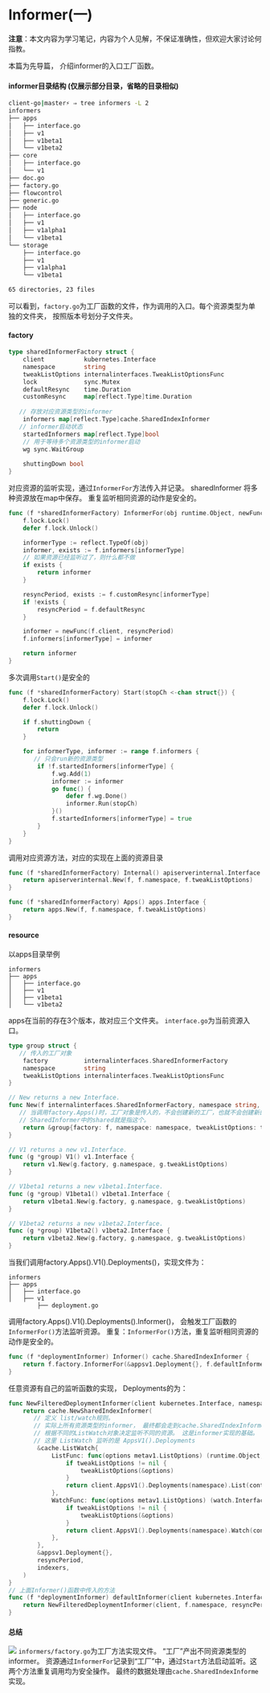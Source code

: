 # Informer(一)
**注意**：本文内容为学习笔记，内容为个人见解，不保证准确性，但欢迎大家讨论何指教。

本篇为先导篇， 介绍informer的入口工厂函数。
#### informer目录结构 (仅展示部分目录，省略的目录相似)
```bash
client-go|master⚡ ⇒ tree informers -L 2
informers
├── apps
│   ├── interface.go
│   ├── v1
│   ├── v1beta1
│   └── v1beta2
├── core
│   ├── interface.go
│   └── v1
├── doc.go
├── factory.go
├── flowcontrol
├── generic.go
├── node
│   ├── interface.go
│   ├── v1
│   ├── v1alpha1
│   └── v1beta1
└── storage
    ├── interface.go
    ├── v1
    ├── v1alpha1
    └── v1beta1

65 directories, 23 files
```
可以看到，`factory.go`为工厂函数的文件，作为调用的入口。每个资源类型为单独的文件夹， 按照版本号划分子文件夹。

#### factory
``` go
type sharedInformerFactory struct {
	client           kubernetes.Interface
	namespace        string
	tweakListOptions internalinterfaces.TweakListOptionsFunc
	lock             sync.Mutex
	defaultResync    time.Duration
	customResync     map[reflect.Type]time.Duration
   
   // 存放对应资源类型的informer
	informers map[reflect.Type]cache.SharedIndexInformer
   // informer启动状态
	startedInformers map[reflect.Type]bool
	// 用于等待多个资源类型的informer启动
	wg sync.WaitGroup
	
	shuttingDown bool
}
```
对应资源的监听实现，通过`InformerFor`方法传入并记录。
sharedInformer 将多种资源放在map中保存。
重复监听相同资源的动作是安全的。
``` go
func (f *sharedInformerFactory) InformerFor(obj runtime.Object, newFunc internalinterfaces.NewInformerFunc) cache.SharedIndexInformer {
	f.lock.Lock()
	defer f.lock.Unlock()

	informerType := reflect.TypeOf(obj)
	informer, exists := f.informers[informerType]
	// 如果资源已经监听过了，则什么都不做
	if exists {
		return informer
	}

	resyncPeriod, exists := f.customResync[informerType]
	if !exists {
		resyncPeriod = f.defaultResync
	}

	informer = newFunc(f.client, resyncPeriod)
	f.informers[informerType] = informer

	return informer
}
```
多次调用`Start()`是安全的
```go
func (f *sharedInformerFactory) Start(stopCh <-chan struct{}) {
	f.lock.Lock()
	defer f.lock.Unlock()

	if f.shuttingDown {
		return
	}

	for informerType, informer := range f.informers {
	   // 只会run新的资源类型
		if !f.startedInformers[informerType] {
			f.wg.Add(1)
			informer := informer
			go func() {
				defer f.wg.Done()
				informer.Run(stopCh)
			}()
			f.startedInformers[informerType] = true
		}
	}
}
```
调用对应资源方法，对应的实现在上面的资源目录
``` go
func (f *sharedInformerFactory) Internal() apiserverinternal.Interface {
	return apiserverinternal.New(f, f.namespace, f.tweakListOptions)
}

func (f *sharedInformerFactory) Apps() apps.Interface {
	return apps.New(f, f.namespace, f.tweakListOptions)
}
```
#### resource
以apps目录举例
```
informers
├── apps
│   ├── interface.go
│   ├── v1
│   ├── v1beta1
│   └── v1beta2
```
apps在当前的存在3个版本，故对应三个文件夹。
`interface.go`为当前资源入口。
```go
type group struct {
   // 传入的工厂对象
	factory          internalinterfaces.SharedInformerFactory
	namespace        string
	tweakListOptions internalinterfaces.TweakListOptionsFunc
}

// New returns a new Interface.
func New(f internalinterfaces.SharedInformerFactory, namespace string, tweakListOptions internalinterfaces.TweakListOptionsFunc) Interface {
   // 当调用factory.Apps()时，工厂对象是传入的，不会创建新的工厂，也就不会创建新的liste/watch连接。
   // SharedInformer中的shared就是指这个。
	return &group{factory: f, namespace: namespace, tweakListOptions: tweakListOptions}
}

// V1 returns a new v1.Interface.
func (g *group) V1() v1.Interface {
	return v1.New(g.factory, g.namespace, g.tweakListOptions)
}

// V1beta1 returns a new v1beta1.Interface.
func (g *group) V1beta1() v1beta1.Interface {
	return v1beta1.New(g.factory, g.namespace, g.tweakListOptions)
}

// V1beta2 returns a new v1beta2.Interface.
func (g *group) V1beta2() v1beta2.Interface {
	return v1beta2.New(g.factory, g.namespace, g.tweakListOptions)
}
```
当我们调用factory.Apps().V1().Deployments()，实现文件为：
```
informers
├── apps
│   ├── interface.go
│   ├── v1
        ├── deployment.go
```
调用factory.Apps().V1().Deployments().Informer()， 会触发工厂函数的`InformerFor()`方法监听资源。
重复：`InformerFor()`方法，重复监听相同资源的动作是安全的。
```go
func (f *deploymentInformer) Informer() cache.SharedIndexInformer {
	return f.factory.InformerFor(&appsv1.Deployment{}, f.defaultInformer)
}
```
任意资源有自己的监听函数的实现， Deployments的为：
``` go
func NewFilteredDeploymentInformer(client kubernetes.Interface, namespace string, resyncPeriod time.Duration, indexers cache.Indexers, tweakListOptions internalinterfaces.TweakListOptionsFunc) cache.SharedIndexInformer {
	return cache.NewSharedIndexInformer(
	   // 定义 list/watch规则。
	   // 实际上所有资源类型的informer， 最终都会走到cache.SharedIndexInforme。
	   // 根据不同的ListWatch对象决定监听不同的资源。 这是informer实现的基础。
	   // 这里 ListWatch 监听的是 AppsV1().Deployments
		&cache.ListWatch{
			ListFunc: func(options metav1.ListOptions) (runtime.Object, error) {
				if tweakListOptions != nil {
					tweakListOptions(&options)
				}
				return client.AppsV1().Deployments(namespace).List(context.TODO(), options)
			},
			WatchFunc: func(options metav1.ListOptions) (watch.Interface, error) {
				if tweakListOptions != nil {
					tweakListOptions(&options)
				}
				return client.AppsV1().Deployments(namespace).Watch(context.TODO(), options)
			},
		},
		&appsv1.Deployment{},
		resyncPeriod,
		indexers,
	)
}
// 上面Informer()函数中传入的方法
func (f *deploymentInformer) defaultInformer(client kubernetes.Interface, resyncPeriod time.Duration) cache.SharedIndexInformer {
	return NewFilteredDeploymentInformer(client, f.namespace, resyncPeriod, cache.Indexers{cache.NamespaceIndex: cache.MetaNamespaceIndexFunc}, f.tweakListOptions)
}
```

#### 总结
![](../../../images/informer-1.png)
`informers/factory.go`为工厂方法实现文件。
“工厂”产出不同资源类型的informer。
资源通过`InformerFor`记录到“工厂”中，通过`Start`方法启动监听。这两个方法重复调用均为安全操作。
最终的数据处理由`cache.SharedIndexInforme`实现。


